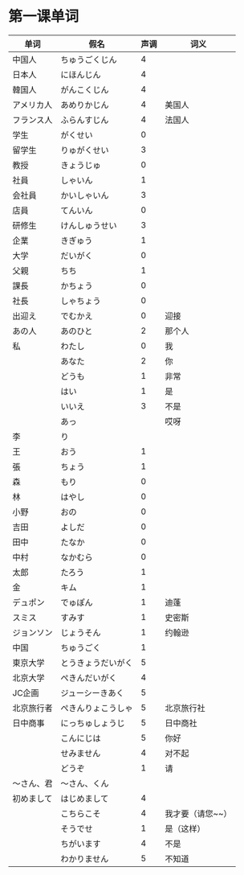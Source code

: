 # 第一课单词

| 单词    | 假名        | 声调 | 词义          |
| ----- | --------- | -- | ----------- |
| 中国人   | ちゅうごくじん   | 4  |             |
| 日本人   | にほんじん     | 4  |             |
| 韓国人   | がんこくじん    | 4  |             |
| アメリカ人 | あめりかじん    | 4  | 美国人         |
| フランス人 | ふらんすじん    | 4  | 法国人         |
| 学生    | がくせい      | 0  |             |
| 留学生   | りゅがくせい    | 3  |             |
| 教授    | きょうじゅ     | 0  |             |
| 社員    | しゃいん      | 1  |             |
| 会社員   | かいしゃいん    | 3  |             |
| 店員    | てんいん      | 0  |             |
| 研修生   | けんしゅうせい   | 3  |             |
| 企業    | きぎゅう      | 1  |             |
| 大学    | だいがく      | 0  |             |
| 父親    | ちち        | 1  |             |
| 課長    | かちょう      | 0  |             |
| 社長    | しゃちょう     | 0  |             |
| 出迎え   | でむかえ      | 0  | 迎接          |
| あの人   | あのひと      | 2  | 那个人         |
| 私     | わたし       | 0  | 我           |
|       | あなた       | 2  | 你           |
|       | どうも       | 1  | 非常          |
|       | はい        | 1  | 是           |
|       | いいえ       | 3  | 不是          |
|       | あっ        |    | 哎呀          |
| 李     | り         |    |             |
| 王     | おう        | 1  |             |
| 張     | ちょう       | 1  |             |
| 森     | もり        | 0  |             |
| 林     | はやし       | 0  |             |
| 小野    | おの        | 0  |             |
| 吉田    | よしだ       | 0  |             |
| 田中    | たなか       | 0  |             |
| 中村    | なかむら      | 0  |             |
| 太郎    | たろう       | 1  |             |
| 金     | キム        | 1  |             |
| デュポン  | でゅぽん      | 1  | 迪蓬          |
| スミス   | すみす       | 1  | 史密斯         |
| ジョンソン | じょうそん     | 1  | 约翰逊         |
| 中国    | ちゅうごく     | 1  |             |
| 東京大学  | とうきょうだいがく | 5  |             |
| 北京大学  | ぺきんだいがく   | 4  |             |
| JC企画  | ジューシーきあく  | 5  |             |
| 北京旅行者 | ぺきんりょこうしゃ | 5  | 北京旅行社       |
| 日中商事  | にっちゅしょうじ  | 5  | 日中商社        |
|       | こんにじは     | 5  | 你好          |
|       | せみません     | 4  | 对不起         |
|       | どうぞ       | 1  | 请           |
| ～さん、君 | ～さん、くん    |    |             |
| 初めまして | はじめまして    | 4  |             |
|       | こちらこそ     | 4  | 我才要（请您\~\~） |
|       | そうでせ      | 1  | 是（这样）       |
|       | ちがいます     | 4  | 不是          |
|       | わかりません    | 5  | 不知道         |
